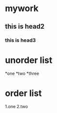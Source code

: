 # mywork
## this is head2
### this is head3

# unorder list

*one
*two
*three

# order list
1.one
2.two
